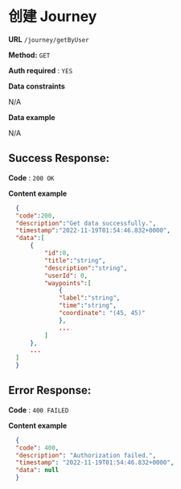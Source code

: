 # 创建 Journey

**URL** `/journey/getByUser`

**Method:** `GET`

**Auth required** : `YES`

**Data constraints**

N/A

**Data example**

N/A

## Success Response:

**Code** : `200 OK`

**Content example**

  ```json
    {
    "code":200,
    "description":"Get data successfully.",
    "timestamp":"2022-11-19T01:54:46.832+0000",
    "data":[
        {
            "id":0,
            "title":"string",
            "description":"string",
            "userId": 0,
            "waypoints":[
                {
                "label":"string",
                "time":"string",
                "coordinate": "(45, 45)"
                },
                ...
            ]
        },
        ...
    ]
    }
  ```

 
## Error Response:

**Code** : `400 FAILED`

**Content example**

  ```json
    {
    "code": 400,
    "description": "Authorization failed.",
    "timestamp": "2022-11-19T01:54:46.832+0000",
    "data": null
    }
  ```

